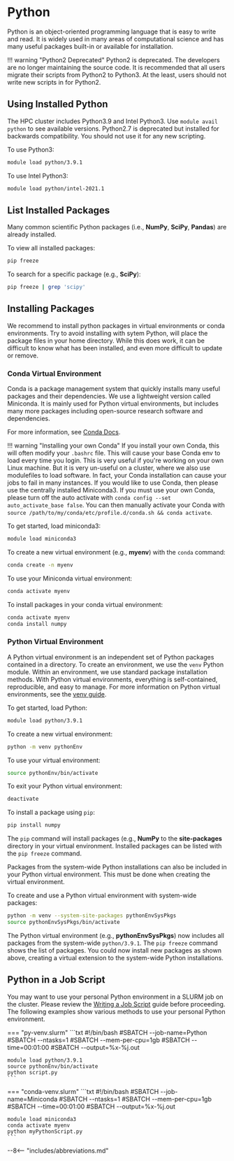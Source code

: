 # Python

Python is an object-oriented programming language that is easy to write and read. It is widely used in many areas of computational science and has many useful packages built-in or available for installation.

!!! warning "Python2 Deprecated"
    Python2 is deprecated. The developers are no longer maintaining the source code. It is recommended that all users migrate their scripts from Python2 to Python3. At the least, users should not write new scripts in for Python2.

## Using Installed Python

The HPC cluster includes Python3.9 and Intel Python3. Use `module avail python` to see available versions. Python2.7 is deprecated but installed for backwards compatibility. You should not use it for any new scripting.

To use Python3:

```bash
module load python/3.9.1
```

To use Intel Python3:

```bash
module load python/intel-2021.1
```

## List Installed Packages

Many common scientific Python packages (i.e., **NumPy**, **SciPy**, **Pandas**) are already installed.

To view all installed packages:

```bash
pip freeze
```

To search for a specific package (e.g., **SciPy**):

```bash
pip freeze | grep 'scipy'
```

## Installing Packages

We recommend to install python packages in virtual environments or conda environments. Try to avoid installing with sytem Python, will place the package files in your home directory. While this does work, it can be difficult to know what has been installed, and even more difficult to update or remove.

### Conda Virtual Environment

Conda is a package management system that quickly installs many useful packages and their dependencies. We use a lightweight version called Miniconda. It is mainly used for Python virtual environments, but includes many more packages including open-source research software and dependencies.

For more information, see [Conda Docs](https://conda.io/projects/conda/en/stable/index.html).

!!! warning "Installing your own Conda"
    If you install your own Conda, this will often modify your `.bashrc` file. This will cause your base Conda env to load every time you login. This is very useful if you're working on your own Linux machine. But it is very un-useful on a cluster, where we also use modulefiles to load software. In fact, your Conda installation can cause your jobs to fail in many instances. If you would like to use Conda, then please use the centrally installed Miniconda3. If you must use your own Conda, please turn off the auto activate with `conda config --set auto_activate_base false`. You can then manually activate your Conda with `source /path/to/my/conda/etc/profile.d/conda.sh && conda activate`.

To get started, load miniconda3:

```bash
module load miniconda3
```

To create a new virtual environment (e.g., **myenv**) with the `conda` command:

```bash
conda create -n myenv
```

To use your Miniconda virtual environment:

```bash
conda activate myenv
```

To install packages in your conda virtual environment:

```bash
conda activate myenv
conda install numpy
```

### Python Virtual Environment

A Python virtual environment is an independent set of Python packages contained in a directory. To create an environment, we use the `venv` Python module. Within an environment, we use standard package installation methods. With Python virtual environments, everything is self-contained, reproducible, and easy to manage. For more information on Python virtual environments, see the [venv guide](https://docs.python.org/3/library/venv.html).

To get started, load Python:

```bash
module load python/3.9.1 
```

To create a new virtual environment:

```bash
python -m venv pythonEnv
```

To use your virtual environment:

```bash
source pythonEnv/bin/activate
```

To exit your Python virtual environment:

```bash
deactivate 
```

To install a package using `pip`:

```bash
pip install numpy
```

The `pip` command will install packages (e.g., **NumPy** to the **site-packages** directory in your virtual environment. Installed packages can be listed with the `pip freeze` command.

Packages from the system-wide Python installations can also be included in your Python virtual environment. This must be done when creating the virtual environment.

To create and use a Python virtual environment with system-wide packages:

```bash
python -m venv --system-site-packages pythonEnvSysPkgs
source pythonEnvSysPkgs/bin/activate
```

The Python virtual environment (e.g., **pythonEnvSysPkgs**) now includes all packages from the system-wide `python/3.9.1`. The `pip freeze` command shows the list of packages. You could now install new packages as shown above, creating a virtual extension to the system-wide Python installations.

## Python in a Job Script

You may want to use your personal Python environment in a SLURM job on the cluster. Please review the [Writing a Job Script](../user-guide/jobs/running-jobs.md#writing-a-job-script) guide before proceeding. The following examples show various methods to use your personal Python environment.

<!-- markdownlint-disable MD046 -->
=== "py-venv.slurm"
    ```txt
    #!/bin/bash
    #SBATCH --job-name=Python
    #SBATCH --ntasks=1
    #SBATCH --mem-per-cpu=1gb
    #SBATCH --time=00:01:00
    #SBATCH --output=%x-%j.out

    module load python/3.9.1
    source pythonEnv/bin/activate
    python script.py
    ```

=== "conda-venv.slurm"
    ```txt
    #!/bin/bash
    #SBATCH --job-name=Miniconda
    #SBATCH --ntasks=1
    #SBATCH --mem-per-cpu=1gb
    #SBATCH --time=00:01:00
    #SBATCH --output=%x-%j.out

    module load miniconda3
    conda activate myenv
    python myPythonScript.py
    ```
<!-- markdownlint-enable MD046 -->

--8<-- "includes/abbreviations.md"

